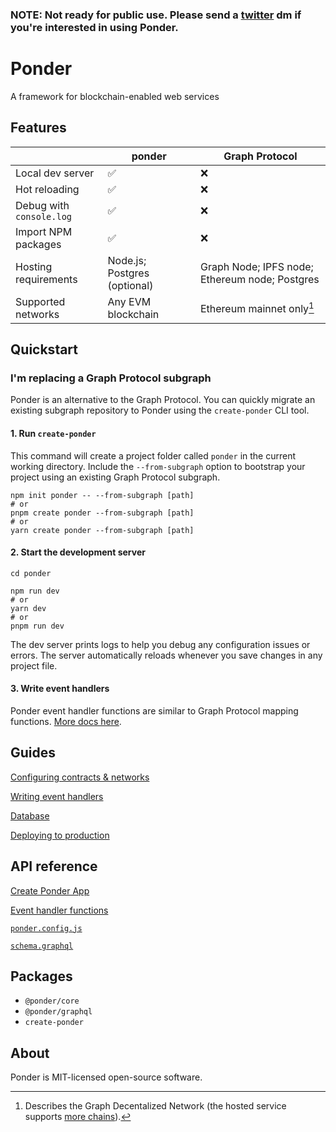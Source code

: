 ### **NOTE: Not ready for public use. Please send a [twitter](https://twitter.com/0xOlias) dm if you're interested in using Ponder.**

# Ponder

A framework for blockchain-enabled web services

## Features

|                          | ponder                       | Graph Protocol                                 |
| ------------------------ | ---------------------------- | ---------------------------------------------- |
| Local dev server         | ✅                           | ❌                                             |
| Hot reloading            | ✅                           | ❌                                             |
| Debug with `console.log` | ✅                           | ❌                                             |
| Import NPM packages      | ✅                           | ❌                                             |
| Hosting requirements     | Node.js; Postgres (optional) | Graph Node; IPFS node; Ethereum node; Postgres |
| Supported networks       | Any EVM blockchain           | Ethereum mainnet only[^1]                      |

## Quickstart

### I'm replacing a Graph Protocol subgraph

Ponder is an alternative to the Graph Protocol. You can quickly migrate an existing subgraph repository to Ponder using the `create-ponder` CLI tool.

#### 1. Run `create-ponder`

This command will create a project folder called `ponder` in the current working directory. Include the `--from-subgraph` option to bootstrap your project using an existing Graph Protocol subgraph.

```
npm init ponder -- --from-subgraph [path]
# or
pnpm create ponder --from-subgraph [path]
# or
yarn create ponder --from-subgraph [path]
```

#### 2. Start the development server

```shell
cd ponder
```

```shell
npm run dev
# or
yarn dev
# or
pnpm run dev
```

The dev server prints logs to help you debug any configuration issues or errors. The server automatically reloads whenever you save changes in any project file.

#### 3. Write event handlers

Ponder event handler functions are similar to Graph Protocol mapping functions. [More docs here](https://github.com/0xOlias/ponder/blob/main/docs/writing-event-handlers.md).

## Guides

[Configuring contracts & networks](https://github.com/0xOlias/ponder/blob/main/docs/event-sources-and-networks.md)

[Writing event handlers](https://github.com/0xOlias/ponder/blob/main/docs/writing-event-handlers.md)

[Database](https://github.com/0xOlias/ponder/blob/main/docs/database.md)

[Deploying to production](https://github.com/0xOlias/ponder/blob/main/docs/deploying-to-production.md)

## API reference

[Create Ponder App](https://github.com/0xOlias/ponder/blob/main/docs/api-reference/create-ponder.md)

[Event handler functions](https://github.com/0xOlias/ponder/blob/main/docs/api-reference/event-handlers.md)

[`ponder.config.js`](https://github.com/0xOlias/ponder/blob/main/docs/api-reference/ponder-config-js.md)

[`schema.graphql`](https://github.com/0xOlias/ponder/blob/main/docs/api-reference/schema-graphql.md)

## Packages

- `@ponder/core`
- `@ponder/graphql`
- `create-ponder`

## About

Ponder is MIT-licensed open-source software.

[^1]: Describes the Graph Decentalized Network (the hosted service supports [more chains](https://thegraph.com/docs/en/deploying/deploying-a-subgraph-to-hosted/)).
